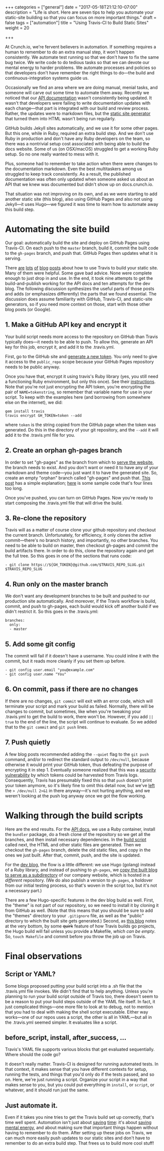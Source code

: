 +++
categories = ["general"]
date = "2017-05-18T21:12:10-07:00"
description = "Life is short. Here are seven tips to help you automate your static-site building so that you can focus on more important things."
draft = false
tags = ["automation"]
title = "Using Travis-CI to Build Static Sites"
weight = 20

+++

At Crunch.io, we're fervent believers in automation. If something requires a human to remember to do an extra manual step, it won't happen consistently. We automate test running so that we don't have to fix the same bug twice. We write code to do tedious tasks so that we can devote our mental energy to harder problems. We automate processes and policies so that developers don't have remember the right things to do—the build and continuous-integration systems guide us.

Occasionally we find an area where we are doing manual, menial tasks, and someone will carve out some time to automate them away. Recently we noticed that our [API documentation](http://docs.crunch.io) wasn't consistently being updated. It wasn't that developers were failing to write documentation updates with each change—that part is integrated with our build and review process. Rather, the updates were to markdown files, but the [static site generator](https://github.com/lord/slate) that turned them into HTML wasn't being run regularly.

GitHub builds Jekyll sites automatically, and we use it for some other pages. But this one, while in Ruby, required an extra build step. And we don't use Ruby in production and don't have any Ruby developers on the team, so there was a nontrivial setup cost associated with being able to build the docs website. Some of us (on OSX/macOS) struggled to get a working Ruby setup. So no one really wanted to mess with it.

Plus, someone had to remember to take action when there were changes to the documentation markdown. Even the best multitaskers among us struggled to keep track consistently. As a result, the published documentation was often only updated when someone asked us about an API that we knew was documented but didn't show up on docs.crunch.io.

That situation was not improving on its own, and as we were starting to add another static site (this blog), also using GitHub Pages and also not using Jekyll—it uses Hugo—we figured it was time to learn how to automate away this build step.

# Automating the site build

Our goal: automatically build the site and deploy on GitHub Pages using Travis-CI. On each push to the `master` branch, build it, commit the built code to the `gh-pages` branch, and push that. GitHub Pages then updates what it is serving.

There [are](https://blog.christophvoigt.com/setting-up-hugo-with-github-pages/) [lots](http://speps.github.io/articles/hugo-setup/) [of](http://rcoedo.com/post/hugo-static-site-generator/) [blog](https://pghalliday.com/github/ssh/travis-ci/2014/09/19/auto-build-and-deploy-github-pages-with-travis-ci.html) [posts](https://www.metachris.com/2017/04/continuous-deployment-hugo---travis-ci--github-pages/) about how to use Travis to build your static site. Many of them were helpful. Some gave bad advice. None were complete enough to just drop in and use. In the end, it took nine attempts to get the build-and-publish working for the API docs and ten attempts for the dev blog. The following discussion synthesizes the useful parts of those posts and adds (or emphasizes differently) the parts that we found essential. The discussion does assume familiarity with GitHub, Travis-CI, and static-site generators, so if you need more context on those, start with those other blog posts (or Google).

## 1. Make a GitHub API key and encrypt it

Your build script needs more access to the repository on GitHub than Travis typically does—it needs to be able to push. To allow this, generate an API key for this job, encrypt it, and add it to the .travis.yml.

First, go to the GitHub site and [generate a new token](https://github.com/settings/tokens). You only need to give it access to the `public_repo` scope because your GitHub Pages repository needs to be public anyway.

Once you have that, encrypt it using travis's Ruby library (yes, you still need a functioning Ruby environment, but only this once). See their [instructions](https://docs.travis-ci.com/user/encryption-keys/). Note that you're not just encrypting the API token, you're encrypting the pair of `NAME=tokenstring`, so remember that variable name for use in your script. To keep with the examples here (and borrowing from somewhere else on the internet), we did:

    gem install travis
    travis encrypt GH_TOKEN=token --add

where `token` is the string copied from the GitHub page when the token was generated. Do this in the directory of your git repository, and the `--add` it will add it to the .travis.yml file for you.

## 2. Create an orphan gh-pages branch

In order to set "gh-pages" as the branch from which to [serve the website](https://help.github.com/articles/configuring-a-publishing-source-for-github-pages/), the branch needs to exist. And you don't want or need it to have any of your markdown and theme code—you just want it to have the generated site. So, create an empty "orphan" branch called "gh-pages" and push that. [This post](http://www.bitflop.dk/tutorials/how-to-create-a-new-and-empty-branch-in-git.html) has a simple explanation; [here](https://gist.github.com/seanbuscay/5877413) is some sample code that's four lines too long.

Once you've pushed, you can turn on GitHub Pages. Now you're ready to start composing the .travis.yml file that will drive the build.

## 3. Re-clone the repository

Travis will as a matter of course clone your github repository and checkout the current branch. Unfortunately, for efficiency, it only clones the active commit—there's no branch history, and importantly, no other branches. You need to be able to build on master, then checkout gh-pages and commit the build artifacts there. In order to do this, clone the repository again and get the full tree. So this goes in one of the sections that runs code:

    - git clone https://${GH_TOKEN}@github.com/$TRAVIS_REPO_SLUG.git $TRAVIS_REPO_SLUG

## 4. Run only on the master branch

We don't want any development branches to be built and pushed to our production site automatically. And moreover, if the Travis workflow is build, commit, and push to gh-pages, each build would kick off another build if we didn't restrict it. So this goes in the .travis.yml:

    branches:
      only:
      - master

## 5. Add some git config

The commit will fail if it doesn't have a username. You could inline it with the commit, but it reads more cleanly if you set them up before.

    - git config user.email "you@example.com"
    - git config user.name "You"

## 6. On commit, pass if there are no changes

If there are no changes, `git commit` will exit with an error code, which will terminate your script and mark your build as failed. Normally, there will be changes to commit, but sometimes, like when you're tweaking your .travis.yml to get the build to work, there won't be. However, if you add `|| true` to the end of the line, the script will continue to evaluate. So we added that to the `git commit` and `git push` lines.

## 7. Push quietly

A few blog posts recommended adding the `--quiet` flag to the `git push` command, and/or to redirect the standard output to `/dev/null`, because otherwise it would print your GitHub token, thus defeating the purpose of encrypting it in step 1. Eventually someone realized that this was a [security vulnerability](https://blog.travis-ci.com/2017-05-08-security-advisory) by which tokens could be harvested from Travis logs. Consequently, Travis has presumably fixed this so that `push` doesn't print your token anymore, so it's likely fine to omit this detail now, but we've [left](https://github.com/Crunch-io/clatter/blob/master/.travis.yml#L31) the `> /dev/null 2>&1` in there anyway—it's not hurting anything, and we weren't looking at the push log anyway once we got the flow working.

# Walking through the build scripts

Here are the end results. For the [API docs](https://github.com/Crunch-io/apidocs/blob/master/.travis.yml), we use a Ruby container, install the `bundler` package, do a fresh clone of the repository so we get all the branches, and then install necessary dependencies. In the [build script](https://github.com/Crunch-io/apidocs/blob/master/build.sh) called next, the HTML and other static files are generated. Then we checkout the `gh-pages` branch, delete the old static files, and copy in the ones we just built. After that, commit, push, and the site is updated.

For the [dev blog](https://github.com/Crunch-io/clatter/blob/master/.travis.yml), the flow is a little different: we use Hugo (golang) instead of a Ruby library, and instead of pushing to `gh-pages`, we [copy the built blog to serve as a subdirectory](https://github.com/Crunch-io/clatter/blob/master/.travis.yml#L19-L21) of our company website, which is hosted in a _different_ repository. (We do also publish a version to `gh-pages`, a holdover from our initial testing process, so that's woven in the script too, but it's not a necessary part.)

There are a few Hugo-specific features in the dev blog build as well. First, the "theme" is not part of our repository, so we need to install it by cloning it from GitHub as well. (Note that this means that you should be sure to add the "themes" directory to your `.gitignore` file, as well as the "public" directory to which the built site gets generated.) Second, as [this blog](http://rcoedo.com/post/hugo-static-site-generator/) notes at the very bottom, by some ~~quirk~~ feature of how Travis builds go projects, the Hugo build will fail unless you provide a Makefile, _which can be empty_. So, `touch Makefile` and commit before you throw the job up on Travis.

# Final observations

## Script or YAML?

Some blogs proposed putting your build script into a .sh file that the .travis.yml file invokes. We didn't find that to help anything. Unless you're planning to run your build script outside of Travis too, there doesn't seem to be a reason to put your build steps outside of the YAML file itself. In fact, it just complicated things—one more file to look at to debug, not to mention that you had to deal with making the shell script executable. Either way works—one of our repos uses a script, the other is all in YAML—but all in the .travis.yml seemed simpler. It evaluates like a script.

## before_script, install, after_success, ...

Travis's YAML file supports various blocks that get evaluated sequentially. Where should the code go?

It doesn't really matter. Travis-CI is designed for running automated tests. In that context, it makes sense that you have different contexts for setup, running the tests, and things that you'd only do if the tests passed, and so on. Here, we're just running a script. Organize your script in a way that makes sense to you, but you could put everything in `install`, or `script`, or whatever, and it should run just the same.

## Just automate it.

Even if it takes you nine tries to get the Travis build set up correctly, that's time well spent. Automation isn't just about [saving](https://xkcd.com/1319/) [time](https://xkcd.com/1205/): it's about [saving mental energy](https://www.johndcook.com/blog/2015/12/22/automate-to-save-mental-energy-not-time/), and about making sure that important things happen without having to remember to do them. After setting up these jobs on Travis, we can much more easily push updates to our static sites and don't have to remember to do an extra build step. That frees us to build more cool stuff!
